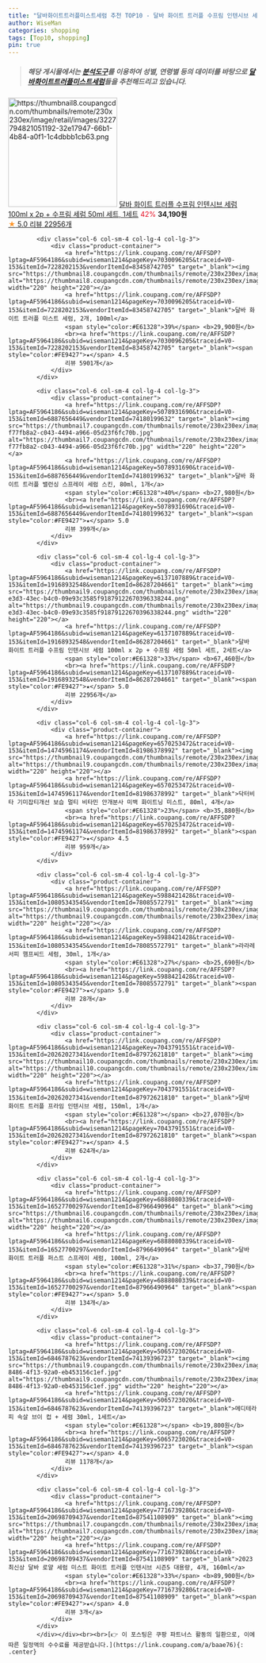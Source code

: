 ```yaml
---
title: "달바화이트트러플미스트세럼 추천 TOP10 - 달바 화이트 트러플 수프림 인텐시브 세럼 100ml x 2p + 수프림 세럼 50ml 세트, 1세트"
author: WiseMan
categories: shopping
tags: [Top10, shopping]
pin: true
---
```


> ##### 해당 게시물에서는 [**분석도구**](https://itemscout.io/)를 이용하여 **성별**, **연령별** 등의 데이터를 바탕으로 [**달바화이트트러플미스트세럼**](https://link.coupang.com/a/baae76)들을 추천해드리고 있습니다.
<div class="container"><div class="row">
            <div class="col-6 col-sm-4 col-lg-4 col-lg-3">
                <div class="product-container">
                    <a href="https://link.coupang.com/re/AFFSDP?lptag=AF5964186&subid=wiseman1214&pageKey=6137107889&traceid=V0-153&itemId=11744003733&vendorItemId=79017906112" target="_blank"><img src="https://thumbnail8.coupangcdn.com/thumbnails/remote/230x230ex/image/retail/images/3227794821051192-32e17947-66b1-4b84-a0f1-1c4dbbb1cb63.png" alt="https://thumbnail8.coupangcdn.com/thumbnails/remote/230x230ex/image/retail/images/3227794821051192-32e17947-66b1-4b84-a0f1-1c4dbbb1cb63.png" width="220" height="220"></a>
                    <a href="https://link.coupang.com/re/AFFSDP?lptag=AF5964186&subid=wiseman1214&pageKey=6137107889&traceid=V0-153&itemId=11744003733&vendorItemId=79017906112" target="_blank">달바 화이트 트러플 수프림 인텐시브 세럼 100ml x 2p + 수프림 세럼 50ml 세트, 1세트</a>
                    <span style="color:#E61328">42%</span> <b>34,190원</b>
                    <br><a href="https://link.coupang.com/re/AFFSDP?lptag=AF5964186&subid=wiseman1214&pageKey=6137107889&traceid=V0-153&itemId=11744003733&vendorItemId=79017906112" target="_blank"><span style="color:#FE9427">★</span> 5.0
                    리뷰 22956개</a>
                </div>
            </div>
            
            <div class="col-6 col-sm-4 col-lg-4 col-lg-3">
                <div class="product-container">
                    <a href="https://link.coupang.com/re/AFFSDP?lptag=AF5964186&subid=wiseman1214&pageKey=7030096205&traceid=V0-153&itemId=7228202153&vendorItemId=83458742705" target="_blank"><img src="https://thumbnail8.coupangcdn.com/thumbnails/remote/230x230ex/image/vendor_inventory/e09b/25d06b4d09ed12000c808a075c2386213c747d09075bb7fc088fe599a748.jpg" alt="https://thumbnail8.coupangcdn.com/thumbnails/remote/230x230ex/image/vendor_inventory/e09b/25d06b4d09ed12000c808a075c2386213c747d09075bb7fc088fe599a748.jpg" width="220" height="220"></a>
                    <a href="https://link.coupang.com/re/AFFSDP?lptag=AF5964186&subid=wiseman1214&pageKey=7030096205&traceid=V0-153&itemId=7228202153&vendorItemId=83458742705" target="_blank">달바 화이트 트러플 미스트 세럼, 2개, 100ml</a>
                    <span style="color:#E61328">39%</span> <b>29,900원</b>
                    <br><a href="https://link.coupang.com/re/AFFSDP?lptag=AF5964186&subid=wiseman1214&pageKey=7030096205&traceid=V0-153&itemId=7228202153&vendorItemId=83458742705" target="_blank"><span style="color:#FE9427">★</span> 4.5
                    리뷰 5901개</a>
                </div>
            </div>
            
            <div class="col-6 col-sm-4 col-lg-4 col-lg-3">
                <div class="product-container">
                    <a href="https://link.coupang.com/re/AFFSDP?lptag=AF5964186&subid=wiseman1214&pageKey=5078931690&traceid=V0-153&itemId=6887656449&vendorItemId=74180199632" target="_blank"><img src="https://thumbnail7.coupangcdn.com/thumbnails/remote/230x230ex/image/retail/images/1407764412604029-f77fb8a2-c043-4494-a966-05d23f6fc70b.jpg" alt="https://thumbnail7.coupangcdn.com/thumbnails/remote/230x230ex/image/retail/images/1407764412604029-f77fb8a2-c043-4494-a966-05d23f6fc70b.jpg" width="220" height="220"></a>
                    <a href="https://link.coupang.com/re/AFFSDP?lptag=AF5964186&subid=wiseman1214&pageKey=5078931690&traceid=V0-153&itemId=6887656449&vendorItemId=74180199632" target="_blank">달바 화이트 트러플 밸런싱 스프레이 세럼 스킨, 80ml, 1개</a>
                    <span style="color:#E61328">40%</span> <b>27,980원</b>
                    <br><a href="https://link.coupang.com/re/AFFSDP?lptag=AF5964186&subid=wiseman1214&pageKey=5078931690&traceid=V0-153&itemId=6887656449&vendorItemId=74180199632" target="_blank"><span style="color:#FE9427">★</span> 5.0
                    리뷰 399개</a>
                </div>
            </div>
            
            <div class="col-6 col-sm-4 col-lg-4 col-lg-3">
                <div class="product-container">
                    <a href="https://link.coupang.com/re/AFFSDP?lptag=AF5964186&subid=wiseman1214&pageKey=6137107889&traceid=V0-153&itemId=19168932548&vendorItemId=86287204661" target="_blank"><img src="https://thumbnail9.coupangcdn.com/thumbnails/remote/230x230ex/image/retail/images/df5a1b99-e3d3-43ec-b4c0-09e93c3585f91879122670396338244.png" alt="https://thumbnail9.coupangcdn.com/thumbnails/remote/230x230ex/image/retail/images/df5a1b99-e3d3-43ec-b4c0-09e93c3585f91879122670396338244.png" width="220" height="220"></a>
                    <a href="https://link.coupang.com/re/AFFSDP?lptag=AF5964186&subid=wiseman1214&pageKey=6137107889&traceid=V0-153&itemId=19168932548&vendorItemId=86287204661" target="_blank">달바 화이트 트러플 수프림 인텐시브 세럼 100ml x 2p + 수프림 세럼 50ml 세트, 2세트</a>
                    <span style="color:#E61328">33%</span> <b>67,460원</b>
                    <br><a href="https://link.coupang.com/re/AFFSDP?lptag=AF5964186&subid=wiseman1214&pageKey=6137107889&traceid=V0-153&itemId=19168932548&vendorItemId=86287204661" target="_blank"><span style="color:#FE9427">★</span> 5.0
                    리뷰 22956개</a>
                </div>
            </div>
            
            <div class="col-6 col-sm-4 col-lg-4 col-lg-3">
                <div class="product-container">
                    <a href="https://link.coupang.com/re/AFFSDP?lptag=AF5964186&subid=wiseman1214&pageKey=6570253472&traceid=V0-153&itemId=14745961174&vendorItemId=81986378992" target="_blank"><img src="https://thumbnail9.coupangcdn.com/thumbnails/remote/230x230ex/image/vendor_inventory/1335/b1fafacd13680d3234244f89de2cb774ab107d97a18171755b676ec048a2.jpg" alt="https://thumbnail9.coupangcdn.com/thumbnails/remote/230x230ex/image/vendor_inventory/1335/b1fafacd13680d3234244f89de2cb774ab107d97a18171755b676ec048a2.jpg" width="220" height="220"></a>
                    <a href="https://link.coupang.com/re/AFFSDP?lptag=AF5964186&subid=wiseman1214&pageKey=6570253472&traceid=V0-153&itemId=14745961174&vendorItemId=81986378992" target="_blank">닥터비타 기미잡티개선 보습 멀티 비타민 안개분사 미백 화이트닝 미스트, 80ml, 4개</a>
                    <span style="color:#E61328">23%</span> <b>35,880원</b>
                    <br><a href="https://link.coupang.com/re/AFFSDP?lptag=AF5964186&subid=wiseman1214&pageKey=6570253472&traceid=V0-153&itemId=14745961174&vendorItemId=81986378992" target="_blank"><span style="color:#FE9427">★</span> 4.5
                    리뷰 959개</a>
                </div>
            </div>
            
            <div class="col-6 col-sm-4 col-lg-4 col-lg-3">
                <div class="product-container">
                    <a href="https://link.coupang.com/re/AFFSDP?lptag=AF5964186&subid=wiseman1214&pageKey=5988421428&traceid=V0-153&itemId=10805343545&vendorItemId=78085572791" target="_blank"><img src="https://thumbnail9.coupangcdn.com/thumbnails/remote/230x230ex/image/vendor_inventory/0c9c/968fe220712014da12822e3bf37798897068cefe3d9c471081080005515c.jpg" alt="https://thumbnail9.coupangcdn.com/thumbnails/remote/230x230ex/image/vendor_inventory/0c9c/968fe220712014da12822e3bf37798897068cefe3d9c471081080005515c.jpg" width="220" height="220"></a>
                    <a href="https://link.coupang.com/re/AFFSDP?lptag=AF5964186&subid=wiseman1214&pageKey=5988421428&traceid=V0-153&itemId=10805343545&vendorItemId=78085572791" target="_blank">라라레서피 햄프씨드 세럼, 30ml, 1개</a>
                    <span style="color:#E61328">27%</span> <b>25,690원</b>
                    <br><a href="https://link.coupang.com/re/AFFSDP?lptag=AF5964186&subid=wiseman1214&pageKey=5988421428&traceid=V0-153&itemId=10805343545&vendorItemId=78085572791" target="_blank"><span style="color:#FE9427">★</span> 5.0
                    리뷰 28개</a>
                </div>
            </div>
            
            <div class="col-6 col-sm-4 col-lg-4 col-lg-3">
                <div class="product-container">
                    <a href="https://link.coupang.com/re/AFFSDP?lptag=AF5964186&subid=wiseman1214&pageKey=7043791551&traceid=V0-153&itemId=20262027341&vendorItemId=87972621810" target="_blank"><img src="https://thumbnail10.coupangcdn.com/thumbnails/remote/230x230ex/image/vendor_inventory/fcd2/02793b5b9104ae7818774134880e7e9ed37a7503bdf50481a5d164568acd.jpeg" alt="https://thumbnail10.coupangcdn.com/thumbnails/remote/230x230ex/image/vendor_inventory/fcd2/02793b5b9104ae7818774134880e7e9ed37a7503bdf50481a5d164568acd.jpeg" width="220" height="220"></a>
                    <a href="https://link.coupang.com/re/AFFSDP?lptag=AF5964186&subid=wiseman1214&pageKey=7043791551&traceid=V0-153&itemId=20262027341&vendorItemId=87972621810" target="_blank">달바 화이트 트러플 프라임 인텐시브 세럼, 150ml, 1개</a>
                    <span style="color:#E61328"></span> <b>27,070원</b>
                    <br><a href="https://link.coupang.com/re/AFFSDP?lptag=AF5964186&subid=wiseman1214&pageKey=7043791551&traceid=V0-153&itemId=20262027341&vendorItemId=87972621810" target="_blank"><span style="color:#FE9427">★</span> 4.5
                    리뷰 624개</a>
                </div>
            </div>
            
            <div class="col-6 col-sm-4 col-lg-4 col-lg-3">
                <div class="product-container">
                    <a href="https://link.coupang.com/re/AFFSDP?lptag=AF5964186&subid=wiseman1214&pageKey=6888080339&traceid=V0-153&itemId=16527700297&vendorItemId=87966490964" target="_blank"><img src="https://thumbnail6.coupangcdn.com/thumbnails/remote/230x230ex/image/vendor_inventory/96b4/a55db395a17453bbef8b60e802bd0e585ebaedec842bef0f67afafba9080.jpg" alt="https://thumbnail6.coupangcdn.com/thumbnails/remote/230x230ex/image/vendor_inventory/96b4/a55db395a17453bbef8b60e802bd0e585ebaedec842bef0f67afafba9080.jpg" width="220" height="220"></a>
                    <a href="https://link.coupang.com/re/AFFSDP?lptag=AF5964186&subid=wiseman1214&pageKey=6888080339&traceid=V0-153&itemId=16527700297&vendorItemId=87966490964" target="_blank">달바 화이트 트러플 퍼스트 스프레이 세럼, 100ml, 2개</a>
                    <span style="color:#E61328">31%</span> <b>37,790원</b>
                    <br><a href="https://link.coupang.com/re/AFFSDP?lptag=AF5964186&subid=wiseman1214&pageKey=6888080339&traceid=V0-153&itemId=16527700297&vendorItemId=87966490964" target="_blank"><span style="color:#FE9427">★</span> 5.0
                    리뷰 134개</a>
                </div>
            </div>
            
            <div class="col-6 col-sm-4 col-lg-4 col-lg-3">
                <div class="product-container">
                    <a href="https://link.coupang.com/re/AFFSDP?lptag=AF5964186&subid=wiseman1214&pageKey=5065723020&traceid=V0-153&itemId=6846787623&vendorItemId=74139396723" target="_blank"><img src="https://thumbnail9.coupangcdn.com/thumbnails/remote/230x230ex/image/retail/images/2021/02/24/18/3/a5135caf-8486-4f13-92a0-eb453156c1ef.jpg" alt="https://thumbnail9.coupangcdn.com/thumbnails/remote/230x230ex/image/retail/images/2021/02/24/18/3/a5135caf-8486-4f13-92a0-eb453156c1ef.jpg" width="220" height="220"></a>
                    <a href="https://link.coupang.com/re/AFFSDP?lptag=AF5964186&subid=wiseman1214&pageKey=5065723020&traceid=V0-153&itemId=6846787623&vendorItemId=74139396723" target="_blank">메디테라피 속살 브이 컵 + 세럼 30ml, 1세트</a>
                    <span style="color:#E61328"></span> <b>19,800원</b>
                    <br><a href="https://link.coupang.com/re/AFFSDP?lptag=AF5964186&subid=wiseman1214&pageKey=5065723020&traceid=V0-153&itemId=6846787623&vendorItemId=74139396723" target="_blank"><span style="color:#FE9427">★</span> 4.0
                    리뷰 1178개</a>
                </div>
            </div>
            
            <div class="col-6 col-sm-4 col-lg-4 col-lg-3">
                <div class="product-container">
                    <a href="https://link.coupang.com/re/AFFSDP?lptag=AF5964186&subid=wiseman1214&pageKey=7716739280&traceid=V0-153&itemId=20698709437&vendorItemId=87541108909" target="_blank"><img src="https://thumbnail7.coupangcdn.com/thumbnails/remote/230x230ex/image/vendor_inventory/09f9/10e5674f6f1358e16001ac4fda6c54451aca4da8ac22eae59523aacb047a.jpg" alt="https://thumbnail7.coupangcdn.com/thumbnails/remote/230x230ex/image/vendor_inventory/09f9/10e5674f6f1358e16001ac4fda6c54451aca4da8ac22eae59523aacb047a.jpg" width="220" height="220"></a>
                    <a href="https://link.coupang.com/re/AFFSDP?lptag=AF5964186&subid=wiseman1214&pageKey=7716739280&traceid=V0-153&itemId=20698709437&vendorItemId=87541108909" target="_blank">2023 최신상 달바 로얄 세럼 미스트 화이트 트러플 인텐시브 시즌5 대용량, 4개, 160ml</a>
                    <span style="color:#E61328">33%</span> <b>89,900원</b>
                    <br><a href="https://link.coupang.com/re/AFFSDP?lptag=AF5964186&subid=wiseman1214&pageKey=7716739280&traceid=V0-153&itemId=20698709437&vendorItemId=87541108909" target="_blank"><span style="color:#FE9427">★</span> 4.0
                    리뷰 3개</a>
                </div>
            </div>
            </div></div><br><br>[👉 이 포스팅은 쿠팡 파트너스 활동의 일환으로, 이에 따른 일정액의 수수료를 제공받습니다.](https://link.coupang.com/a/baae76){: .center}